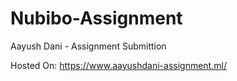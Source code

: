 # Nubibo-Assignment

Aayush Dani - Assignment Submittion

Hosted On: https://www.aayushdani-assignment.ml/
